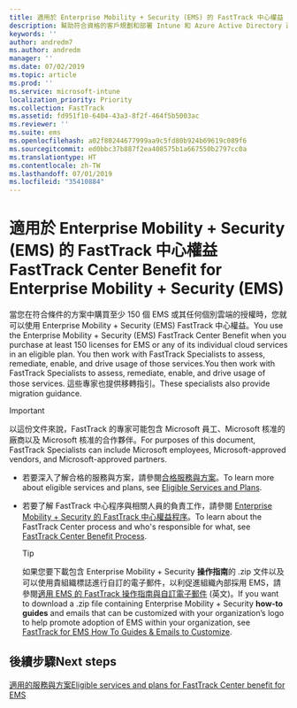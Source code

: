 ```yaml
---
title: 適用於 Enterprise Mobility + Security (EMS) 的 FastTrack 中心權益
description: 幫助符合資格的客戶規劃和部署 Intune 和 Azure Active Directory 進階版的計畫
keywords: ''
author: andredm7
ms.author: andredm
manager: ''
ms.date: 07/02/2019
ms.topic: article
ms.prod: ''
ms.service: microsoft-intune
localization_priority: Priority
ms.collection: FastTrack
ms.assetid: fd951f10-6404-43a3-8f2f-464f5b5003ac
ms.reviewer: ''
ms.suite: ems
ms.openlocfilehash: a02f80244677999aa9c5fd80b924b69619c089f6
ms.sourcegitcommit: ed0bbc37b887f2ea408575b1a667550b2797cc0a
ms.translationtype: HT
ms.contentlocale: zh-TW
ms.lasthandoff: 07/01/2019
ms.locfileid: "35410884"
---
```

# <a name="fasttrack-center-benefit-for-enterprise-mobility--security-ems"></a><span data-ttu-id="df798-103">適用於 Enterprise Mobility + Security (EMS) 的 FastTrack 中心權益</span><span class="sxs-lookup"><span data-stu-id="df798-103">FastTrack Center Benefit for Enterprise Mobility + Security (EMS)</span></span>

<span data-ttu-id="df798-104">當您在符合條件的方案中購買至少 150 個 EMS 或其任何個別雲端的授權時，您就可以使用 Enterprise Mobility + Security (EMS) FastTrack 中心權益。</span><span class="sxs-lookup"><span data-stu-id="df798-104">You use the Enterprise Mobility + Security (EMS) FastTrack Center Benefit when you purchase at least 150 licenses for EMS or any of its individual cloud services in an eligible plan.</span></span> <span data-ttu-id="df798-105">You then work with FastTrack Specialists to assess, remediate, enable, and drive usage of those services.</span><span class="sxs-lookup"><span data-stu-id="df798-105">You then work with FastTrack Specialists to assess, remediate, enable, and drive usage of those services.</span></span> <span data-ttu-id="df798-106">這些專家也提供移轉指引。</span><span class="sxs-lookup"><span data-stu-id="df798-106">These specialists also provide migration guidance.</span></span> 

> [!IMPORTANT]
> <span data-ttu-id="df798-107">以這份文件來說，FastTrack 的專家可能包含 Microsoft 員工、Microsoft 核准的廠商以及 Microsoft 核准的合作夥伴。</span><span class="sxs-lookup"><span data-stu-id="df798-107">For purposes of this document, FastTrack Specialists can include Microsoft employees, Microsoft-approved vendors, and Microsoft-approved partners.</span></span>

- <span data-ttu-id="df798-108">若要深入了解合格的服務與方案，請參閱[合格服務與方案](M365-eligible-services-and-plans.md)。</span><span class="sxs-lookup"><span data-stu-id="df798-108">To learn more about eligible services and plans, see [Eligible Services and Plans](M365-eligible-services-and-plans.md).</span></span>

- <span data-ttu-id="df798-109">若要了解 FastTrack 中心程序與相關人員的負責工作，請參閱 [Enterprise Mobility + Security 的 FastTrack 中心權益程序](EMS-fasttrack-process.md)。</span><span class="sxs-lookup"><span data-stu-id="df798-109">To learn about the FastTrack Center process and who's responsible for what, see [FastTrack Center Benefit Process](EMS-fasttrack-process.md).</span></span>

    > [!TIP]
    > <span data-ttu-id="df798-110">如果您要下載包含 Enterprise Mobility + Security **操作指南**的 .zip 文件以及可以使用貴組織標誌進行自訂的電子郵件，以利促進組織內部採用 EMS，請參閱[適用 EMS 的 FastTrack 操作指南與自訂電子郵件](https://gallery.technet.microsoft.com/FastTrack-for-EMS-How-To-f170da4c) (英文)。</span><span class="sxs-lookup"><span data-stu-id="df798-110">If you want to download a .zip file containing Enterprise Mobility + Security **how-to guides** and emails that can be customized with your organization’s logo to help promote adoption of EMS within your organization, see [FastTrack for EMS How To Guides & Emails to Customize](https://gallery.technet.microsoft.com/FastTrack-for-EMS-How-To-f170da4c).</span></span>

## <a name="next-steps"></a><span data-ttu-id="df798-111">後續步驟</span><span class="sxs-lookup"><span data-stu-id="df798-111">Next steps</span></span>

[<span data-ttu-id="df798-112">適用的服務與方案</span><span class="sxs-lookup"><span data-stu-id="df798-112">Eligible services and plans for FastTrack Center benefit for EMS</span></span>](M365-eligible-services-and-plans.md)


